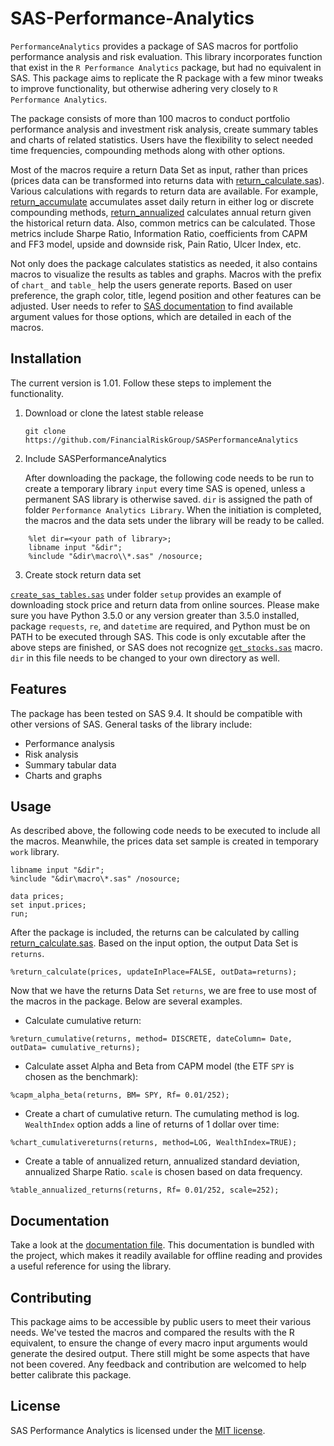 # SAS-Performance-Analytics
`PerformanceAnalytics` provides a package of SAS macros for portfolio performance analysis and risk evaluation. This library incorporates function that exist in the `R Performance Analytics` package, but had no equivalent in SAS. This package aims to replicate the R package with a few minor tweaks to improve functionality, but otherwise adhering very closely to `R Performance Analytics`. 

The package consists of more than 100 macros to conduct portfolio performance analysis and investment risk analysis, create summary tables and charts of related statistics. Users have the flexibility to select needed time frequencies, compounding methods along with other options. 

Most of the macros require a return Data Set as input, rather than prices (prices data can be transformed into returns data with [return_calculate.sas](https://github.com/FinancialRiskGroup/SASPerformanceAnalytics/blob/master/Performance%20Analytics%20Library/macro/return_calculate.sas)). Various calculations with regards to return data are available. For example, [return_accumulate](https://github.com/FinancialRiskGroup/SASPerformanceAnalytics/blob/master/Performance%20Analytics%20Library/macro/return_accumulate.sas) accumulates asset daily return in either log or discrete compounding methods, [return_annualized](https://github.com/FinancialRiskGroup/SASPerformanceAnalytics/blob/master/Performance%20Analytics%20Library/macro/return_annualized.sas) calculates annual return given the historical return data. Also, common metrics can be calculated. Those metrics include Sharpe Ratio, Information Ratio, coefficients from CAPM and FF3 model, upside and downside risk, Pain Ratio, Ulcer Index, etc. 

Not only does the package calculates statistics as needed, it also contains macros to visualize the results as tables and graphs. Macros with the prefix of `chart_` and `table_` help the users generate reports. Based on user preference, the graph color, title, legend position and other features can be adjusted. User needs to refer to [SAS documentation](http://support.sas.com/documentation/index.html) to find available argument values for those options, which are detailed in each of the macros.

## Installation

The current version is 1.01.
Follow these steps to implement the functionality.

1. Download or clone the latest stable release

   `git clone
    https://github.com/FinancialRiskGroup/SASPerformanceAnalytics`

2. Include SASPerformanceAnalytics
    
    After downloading the package, the following code needs to be run to create a temporary library `input` every time SAS is opened, unless a permanent SAS library is otherwise saved. `dir` is assigned the path of folder `Performance Analytics Library`. When the initiation is completed, the macros and the data sets under the library will be ready to be called.
```sas
    %let dir=<your path of library>;
    libname input "&dir";
    %include "&dir\macro\\*.sas" /nosource;
```

3. Create stock return data set

 [`create_sas_tables.sas`](https://github.com/FinancialRiskGroup/SASPerformanceAnalytics/blob/master/Performance%20Analytics%20Library/setup/create%20SAS%20tables.sas) under folder `setup` provides an example of downloading stock price and return data from online sources. 
 Please make sure you have Python 3.5.0 or any version greater than 3.5.0 installed, package `requests`, `re`, and `datetime` are required, and Python must be on PATH to be executed through SAS. 
 This code is only excutable after the above steps are finished, or SAS does not recognize [`get_stocks.sas`](https://github.com/FinancialRiskGroup/SASPerformanceAnalytics/blob/master/Performance%20Analytics%20Library/macro/get_stocks.sas) macro.
   `dir` in this file needs to be changed to your own directory as well.


## Features

The package has been tested on SAS 9.4. It should be compatible with other versions of SAS.
General tasks of the library include:
* Performance analysis
* Risk analysis
* Summary tabular data
* Charts and graphs


## Usage
As described above, the following code needs to be executed to include all the macros. Meanwhile, the prices data set sample is created in temporary `work` library.
```sas
libname input "&dir";
%include "&dir\macro\*.sas" /nosource;

data prices;
set input.prices;
run;
```
After the package is included, the returns can be calculated by calling [return_calculate.sas](https://github.com/FinancialRiskGroup/SASPerformanceAnalytics/blob/master/Performance%20Analytics%20Library/macro/return_calculate.sas). Based on the input option, the output Data Set is `returns`.
```sas
%return_calculate(prices, updateInPlace=FALSE, outData=returns);
```

Now that we have the returns Data Set `returns`, we are free to use most of the macros in the package. Below are several examples.

* Calculate cumulative return:
```sas
%return_cumulative(returns, method= DISCRETE, dateColumn= Date, outData= cumulative_returns);
```

* Calculate asset Alpha and Beta from CAPM model (the ETF `SPY` is chosen as the benchmark):
```sas
%capm_alpha_beta(returns, BM= SPY, Rf= 0.01/252);
```

* Create a chart of cumulative return. The cumulating method is log. `WealthIndex` option adds a line of returns of 1 dollar over time: 
```sas
%chart_cumulativereturns(returns, method=LOG, WealthIndex=TRUE);
```

* Create a table of annualized return, annualized standard deviation, annualized Sharpe Ratio. `scale` is chosen based on data frequency.
```sas
%table_annualized_returns(returns, Rf= 0.01/252, scale=252);
```


## Documentation

Take a look at the [documentation file](https://github.com/FinancialRiskGroup/SASPerformanceAnalytics/blob/master/Performance%20Analytics%20Doc.docx).
This documentation is bundled with the project, which makes it readily
available for offline reading and provides a useful reference for using the library.


## Contributing

This package aims to be accessible by public users to meet their various needs. We've tested the macros and compared the results with the R equivalent, to ensure the change of every macro input arguments would generate the desired output. There still might be some aspects that have not been covered. Any feedback and contribution are welcomed to help better calibrate this package. 

## License

SAS Performance Analytics is licensed under the [MIT license](https://github.com/FinancialRiskGroup/SASPerformanceAnalytics/blob/master/LICENSE).


